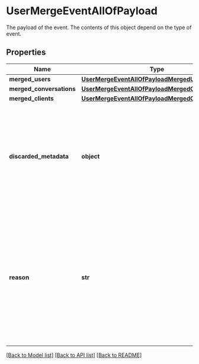 # UserMergeEventAllOfPayload

The payload of the event. The contents of this object depend on the type of event.
## Properties
Name | Type | Description | Notes
------------ | ------------- | ------------- | -------------
**merged_users** | [**UserMergeEventAllOfPayloadMergedUsers**](UserMergeEventAllOfPayloadMergedUsers.md) |  | [optional] 
**merged_conversations** | [**UserMergeEventAllOfPayloadMergedConversations**](UserMergeEventAllOfPayloadMergedConversations.md) |  | [optional] 
**merged_clients** | [**UserMergeEventAllOfPayloadMergedClients**](UserMergeEventAllOfPayloadMergedClients.md) |  | [optional] 
**discarded_metadata** | **object** | A flat object with the set of metadata properties that were discarded when merging the two users. This should contain values only if the combined metadata fields exceed the 4KB limit. | [optional] 
**reason** | **str** | The reason for which the users merged. * &#x60;api&#x60; - The users were merged using the API. * &#x60;channelLinking&#x60; - The users were merged as a result of initiating a channel link. * &#x60;sdkLogin&#x60; - The users were merged as a result of logging into an SDK device.  | [optional] 

[[Back to Model list]](../README.md#documentation-for-models) [[Back to API list]](../README.md#documentation-for-api-endpoints) [[Back to README]](../README.md)


